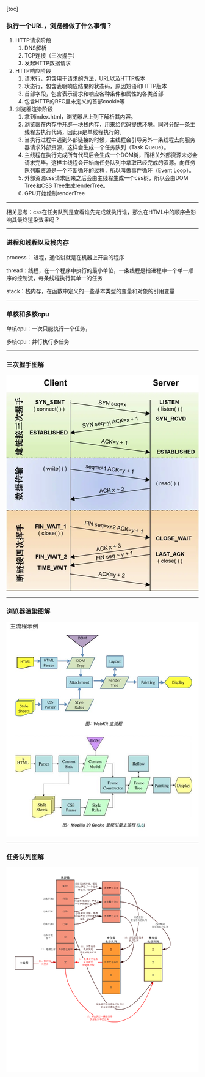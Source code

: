 [toc]

### 执行一个URL，浏览器做了什么事情？

1. HTTP请求阶段
   1. DNS解析
   2. TCP连接（三次握手）
   3. 发起HTTP数据请求
2. HTTP响应阶段
   1. 请求行，包含用于请求的方法，URL以及HTTP版本
   2. 状态行，包含表明响应结果的状态码，原因短语和HTTP版本
   3. 首部字段，包含表示请求和响应各种条件和属性的各类首部
   4. 包含HTTP的RFC里未定义的首部cookie等
3. 浏览器渲染阶段
   1. 拿到index.html，浏览器从上到下解析其内容。
   2. 浏览器在内存中开辟一块栈内存，用来给代码提供环境。同时分配一条主线程去执行代码，因此js是单线程执行的。
   3. 当执行过程中遇到外部链接的时候，主线程会引导另外一条线程去向服务器请求外部资源，这样会生成一个任务队列（Task Queue）。
   4. 主线程在执行完成所有代码后会生成一个DOM树，而相关外部资源未必会请求完毕。这样主线程会开始向任务队列中拿取已经完成的资源。向任务队列取资源是一个不断循环的过程，所以叫做事件循环（Event Loop）。
   5. 外部资源css请求回来之后会由主线程生成一个css树，所以会由DOM Tree和CSS Tree生成renderTree。
   6. GPU开始绘制renderTree

---

相关思考：css在任务队列是查看谁先完成就执行谁，那么在HTML中的顺序会影响其最终渲染效果吗？ 

---

### 进程和线程以及栈内存

process： 进程，通俗讲就是在机器上开启的程序

thread：线程，在一个程序中执行的最小单位，一条线程是指进程中一个单一顺序的控制流，每条线程执行其单一的任务

stack：栈内存，在函数中定义的一些基本类型的变量和对象的引用变量

---

### 单核和多核cpu

单核cpu：一次只能执行一个任务，

多核cpu：并行执行多任务 

---

### 三次握手图解

![image](./http-connection.png)

--- 

### 浏览器渲染图解

![image](./render.png)

---

### 任务队列图解

![image](./event.png)